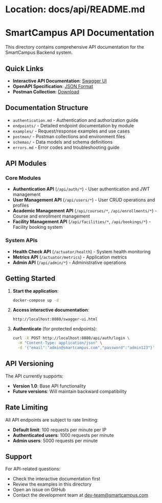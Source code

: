 # Location: docs/api/README.md

# SmartCampus API Documentation

This directory contains comprehensive API documentation for the SmartCampus Backend system.

## Quick Links

-   **Interactive API Documentation**: [Swagger UI](http://localhost:8080/swagger-ui.html)
-   **OpenAPI Specification**: [JSON Format](http://localhost:8080/v3/api-docs)
-   **Postman Collection**: [Download](./postman/SmartCampus-API.postman_collection.json)

## Documentation Structure

-   `authentication.md` - Authentication and authorization guide
-   `endpoints/` - Detailed endpoint documentation by module
-   `examples/` - Request/response examples and use cases
-   `postman/` - Postman collections and environment files
-   `schemas/` - Data models and schema definitions
-   `errors.md` - Error codes and troubleshooting guide

## API Modules

### Core Modules

-   **Authentication API** (`/api/auth/*`) - User authentication and JWT management
-   **User Management API** (`/api/users/*`) - User CRUD operations and profiles
-   **Academic Management API** (`/api/courses/*`, `/api/enrollments/*`) - Course and enrollment management
-   **Facility Management API** (`/api/facilities/*`, `/api/bookings/*`) - Facility booking system

### System APIs

-   **Health Check API** (`/actuator/health`) - System health monitoring
-   **Metrics API** (`/actuator/metrics`) - Application metrics
-   **Admin API** (`/api/admin/*`) - Administrative operations

## Getting Started

1. **Start the application**:

    ```bash
    docker-compose up -d
    ```

2. **Access interactive documentation**:

    ```
    http://localhost:8080/swagger-ui.html
    ```

3. **Authenticate** (for protected endpoints):
    ```bash
    curl -X POST http://localhost:8080/api/auth/login \
      -H "Content-Type: application/json" \
      -d '{"email":"admin@smartcampus.com","password":"admin123"}'
    ```

## API Versioning

The API currently supports:

-   **Version 1.0**: Base API functionality
-   **Future versions**: Will maintain backward compatibility

## Rate Limiting

All API endpoints are subject to rate limiting:

-   **Default limit**: 100 requests per minute per IP
-   **Authenticated users**: 1000 requests per minute
-   **Admin users**: 5000 requests per minute

## Support

For API-related questions:

-   Check the interactive documentation first
-   Review the examples in this directory
-   Open an issue on GitHub
-   Contact the development team at dev-team@smartcampus.com
